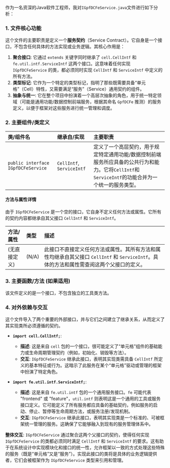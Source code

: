 作为一名资深的Java软件工程师，我对`IGpfDCFeService.java`文件进行如下分析：

### 1. 文件核心功能
这个文件的主要职责是定义一个**服务契约**（Service Contract）。它自身是一个接口，不包含任何具体的方法实现或业务逻辑。其核心作用是：
1.  **聚合接口**: 它通过 `extends` 关键字同时继承了 `cell.CellIntf` 和 `fe.util.intf.ServiceIntf` 这两个接口。这意味着任何实现 `IGpfDCFeService` 的类，都必须同时实现 `CellIntf` 和 `ServiceIntf` 中定义的所有方法。
2.  **类型标记**: 它作为一个特定的类型标记，指明了那些既需要具备“单元格”（Cell）特性，又需要满足“服务”（Service）通用契约的组件。
3.  **抽象与统一**: 它在整个项目中扮演着一个高层次抽象的角色，用于统一特定领域（可能是通用功能/数据控制前端服务，根据其命名 `GpfDCFe` 推测）的服务定义，以便于框架对这些服务进行统一管理和调度。

### 2. 主要组件/类定义

| 类/组件名 | 继承自/实现 | 主要职责 |
| :--- | :--- | :--- |
| `public interface IGpfDCFeService` | `CellIntf`, `ServiceIntf` | 定义了一个高层契约，用于规定特定通用功能/数据控制前端服务所应具备的公共行为和能力。它将`CellIntf`和`ServiceIntf`的功能合并为一个统一的服务类型。 |

#### 方法与属性详情
由于 `IGpfDCFeService` 是一个空的接口，它自身不定义任何方法或属性。它所有的契约内容都继承自其父接口 `CellIntf` 和 `ServiceIntf`。

| 方法/属性 | 类型 | 描述 |
| :--- | :--- | :--- |
| (无直接定义) | (N/A) | 此接口不直接定义任何方法或属性。其所有方法和属性均继承自其父接口 `CellIntf` 和 `ServiceIntf`。具体的方法和属性需查阅这两个父接口的定义。 |

### 3. 主要函数/方法 (如果适用)
该文件定义的是一个接口，不包含独立的工具类方法。

### 4. 对外依赖与交互
这个文件导入了两个重要的外部接口，并与它们之间建立了继承关系，从而定义了其实现类所必须遵循的契约。

*   **`import cell.CellIntf;`**:
    *   **描述**: 这是来自 `cell` 包的一个接口，很可能定义了“单元格”组件的基础能力或生命周期管理契约（例如，初始化、销毁等方法）。
    *   **交互**: `IGpfDCFeService` 继承此接口，表明其实现类需具备 `CellIntf` 所定义的基本特征或行为。这暗示了此服务在某个“单元格”驱动或管理的框架中扮演了特定角色。

*   **`import fe.util.intf.ServiceIntf;`**:
    *   **描述**: 这是来自 `fe.util.intf` 包的一个通用服务接口。`fe` 可能代表 "frontend" 或 "feature"，`util.intf` 则表明这是一个通用的工具或服务接口定义。它可能定义了所有服务都应具备的基础契约，例如服务的启动、停止、暂停等生命周期方法，或服务注册/发现机制。
    *   **交互**: `IGpfDCFeService` 继承此接口，表明其实现类是一个标准的、可被框架统一管理的服务。这确保了它能够融入到现有的服务管理体系中。

**整体交互**:
`IGpfDCFeService` 通过聚合这两个父接口的契约，使得任何实现 `IGpfDCFeService` 的类都必须同时满足 `CellIntf` 和 `ServiceIntf` 的要求。这有助于在系统设计中实现模块化和接口的统一性，允许框架以一致的方式处理这些特殊的服务（既是“单元格”又是“服务”）。实现此接口的类将是具体的业务逻辑提供者，它们会被框架作为 `IGpfDCFeService` 类型来引用和管理。

